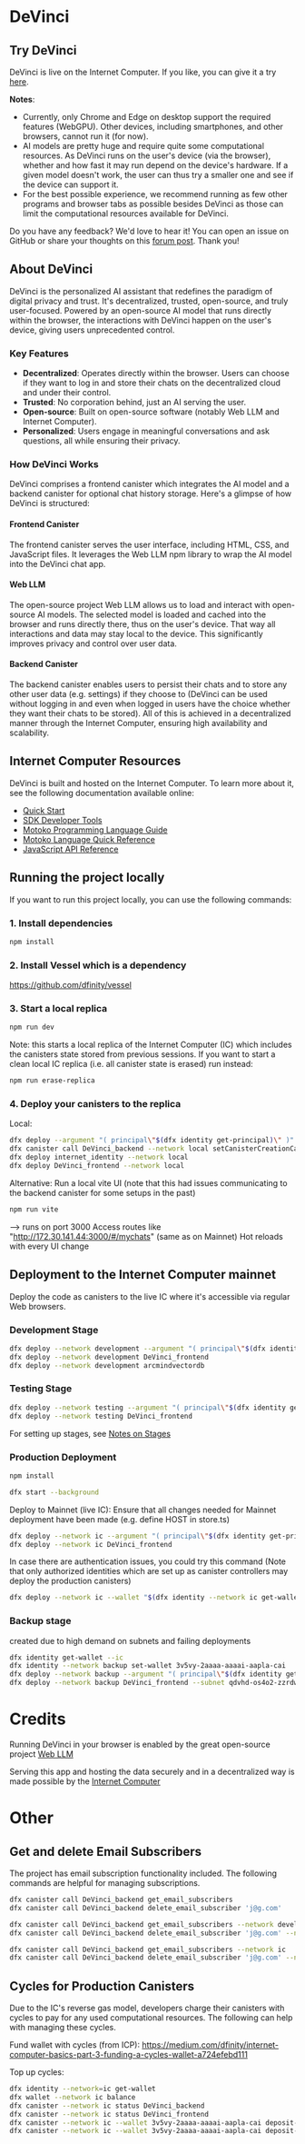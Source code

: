 # DeVinci

## Try DeVinci
DeVinci is live on the Internet Computer. If you like, you can give it a try [here](https://x6occ-biaaa-aaaai-acqzq-cai.icp0.io/).

**Notes**:
- Currently, only Chrome and Edge on desktop support the required features (WebGPU). Other devices, including smartphones, and other browsers, cannot run it (for now). 
- AI models are pretty huge and require quite some computational resources. As DeVinci runs on the user's device (via the browser), whether and how fast it may run depend on the device's hardware. If a given model doesn't work, the user can thus try a smaller one and see if the device can support it.
- For the best possible experience, we recommend running as few other programs and browser tabs as possible besides DeVinci as those can limit the computational resources available for DeVinci.

Do you have any feedback? We'd love to hear it! You can open an issue on GitHub or share your thoughts on this [forum post](https://forum.dfinity.org/t/browser-based-ai-chatbot-served-from-the-ic/22263). Thank you!

## About DeVinci

DeVinci is the personalized AI assistant that redefines the paradigm of digital privacy and trust. It's decentralized, trusted, open-source, and truly user-focused. Powered by an open-source AI model that runs directly within the browser, the interactions with DeVinci happen on the user's device, giving users unprecedented control.

### Key Features
- **Decentralized**: Operates directly within the browser. Users can choose if they want to log in and store their chats on the decentralized cloud and under their control.
- **Trusted**: No corporation behind, just an AI serving the user.
- **Open-source**: Built on open-source software (notably Web LLM and Internet Computer).
- **Personalized**: Users engage in meaningful conversations and ask questions, all while ensuring their privacy.

### How DeVinci Works
DeVinci comprises a frontend canister which integrates the AI model and a backend canister for optional chat history storage. Here's a glimpse of how DeVinci is structured:

#### Frontend Canister
The frontend canister serves the user interface, including HTML, CSS, and JavaScript files. It leverages the Web LLM npm library to wrap the AI model into the DeVinci chat app.

#### Web LLM
The open-source project Web LLM allows us to load and interact with open-source AI models. The selected model is loaded and cached into the browser and runs directly there, thus on the user's device. That way all interactions and data may stay local to the device. This significantly improves privacy and control over user data.

#### Backend Canister
The backend canister enables users to persist their chats and to store any other user data (e.g. settings) if they choose to (DeVinci can be used without logging in and even when logged in users have the choice whether they want their chats to be stored). All of this is achieved in a decentralized manner through the Internet Computer, ensuring high availability and scalability.

## Internet Computer Resources

DeVinci is built and hosted on the Internet Computer. To learn more about it, see the following documentation available online:

- [Quick Start](https://sdk.dfinity.org/docs/quickstart/quickstart-intro.html)
- [SDK Developer Tools](https://sdk.dfinity.org/docs/developers-guide/sdk-guide.html)
- [Motoko Programming Language Guide](https://sdk.dfinity.org/docs/language-guide/motoko.html)
- [Motoko Language Quick Reference](https://sdk.dfinity.org/docs/language-guide/language-manual.html)
- [JavaScript API Reference](https://erxue-5aaaa-aaaab-qaagq-cai.raw.ic0.app)

## Running the project locally

If you want to run this project locally, you can use the following commands:

### 1. Install dependencies
```bash
npm install
```
### 2. Install Vessel which is a dependency
https://github.com/dfinity/vessel

### 3. Start a local replica
```bash
npm run dev
```
Note: this starts a local replica of the Internet Computer (IC) which includes the canisters state stored from previous sessions.
If you want to start a clean local IC replica (i.e. all canister state is erased) run instead:
```bash
npm run erase-replica
```

### 4. Deploy your canisters to the replica
Local:
```bash
dfx deploy --argument "( principal\"$(dfx identity get-principal)\" )" DeVinci_backend --network local
dfx canister call DeVinci_backend --network local setCanisterCreationCanisterId '("bkyz2-fmaaa-aaaaa-qaaaq-cai")'
dfx deploy internet_identity --network local
dfx deploy DeVinci_frontend --network local
```
Alternative: Run a local vite UI (note that this had issues communicating to the backend canister for some setups in the past)
```bash
npm run vite
```
--> runs on port 3000
Access routes like "http://172.30.141.44:3000/#/mychats" (same as on Mainnet)
Hot reloads with every UI change

## Deployment to the Internet Computer mainnet
Deploy the code as canisters to the live IC where it's accessible via regular Web browsers.

### Development Stage
```bash
dfx deploy --network development --argument "( principal\"$(dfx identity get-principal)\" )" DeVinci_backend
dfx deploy --network development DeVinci_frontend
dfx deploy --network development arcmindvectordb
```

### Testing Stage
```bash
dfx deploy --network testing --argument "( principal\"$(dfx identity get-principal)\" )" DeVinci_backend
dfx deploy --network testing DeVinci_frontend
```
For setting up stages, see [Notes on Stages](./notes/NotesOnStages.md)

### Production Deployment
```bash
npm install

dfx start --background
```
Deploy to Mainnet (live IC):
Ensure that all changes needed for Mainnet deployment have been made (e.g. define HOST in store.ts)
```bash
dfx deploy --network ic --argument "( principal\"$(dfx identity get-principal)\" )" DeVinci_backend
dfx deploy --network ic DeVinci_frontend
```
In case there are authentication issues, you could try this command
(Note that only authorized identities which are set up as canister controllers may deploy the production canisters)
```bash
dfx deploy --network ic --wallet "$(dfx identity --network ic get-wallet)"
```

### Backup stage
created due to high demand on subnets and failing deployments
```bash
dfx identity get-wallet --ic
dfx identity --network backup set-wallet 3v5vy-2aaaa-aaaai-aapla-cai
dfx deploy --network backup --argument "( principal\"$(dfx identity get-principal)\" )" DeVinci_backend --subnet qdvhd-os4o2-zzrdw-xrcv4-gljou-eztdp-bj326-e6jgr-tkhuc-ql6v2-yqe --with-cycles 1000000000000
dfx deploy --network backup DeVinci_frontend --subnet qdvhd-os4o2-zzrdw-xrcv4-gljou-eztdp-bj326-e6jgr-tkhuc-ql6v2-yqe --with-cycles 1000000000000
```

# Credits
Running DeVinci in your browser is enabled by the great open-source project [Web LLM](https://webllm.mlc.ai/)

Serving this app and hosting the data securely and in a decentralized way is made possible by the [Internet Computer](https://internetcomputer.org/)

# Other
## Get and delete Email Subscribers
The project has email subscription functionality included. The following commands are helpful for managing subscriptions.
```bash
dfx canister call DeVinci_backend get_email_subscribers
dfx canister call DeVinci_backend delete_email_subscriber 'j@g.com'

dfx canister call DeVinci_backend get_email_subscribers --network development
dfx canister call DeVinci_backend delete_email_subscriber 'j@g.com' --network development

dfx canister call DeVinci_backend get_email_subscribers --network ic
dfx canister call DeVinci_backend delete_email_subscriber 'j@g.com' --network ic
```

## Cycles for Production Canisters
Due to the IC's reverse gas model, developers charge their canisters with cycles to pay for any used computational resources. The following can help with managing these cycles.

Fund wallet with cycles (from ICP): https://medium.com/dfinity/internet-computer-basics-part-3-funding-a-cycles-wallet-a724efebd111

Top up cycles:
```bash
dfx identity --network=ic get-wallet
dfx wallet --network ic balance
dfx canister --network ic status DeVinci_backend
dfx canister --network ic status DeVinci_frontend
dfx canister --network ic --wallet 3v5vy-2aaaa-aaaai-aapla-cai deposit-cycles 3000000000000 DeVinci_backend
dfx canister --network ic --wallet 3v5vy-2aaaa-aaaai-aapla-cai deposit-cycles 300000000000 DeVinci_frontend
```
